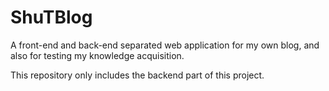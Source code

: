 # ShuTBlog
A front-end and back-end separated web application for my own blog, and also for testing my knowledge acquisition.

This repository only includes the backend part of this project.
